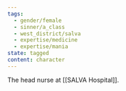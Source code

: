 ```yaml
---
tags:
  - gender/female
  - sinner/a_class
  - west_district/salva
  - expertise/medicine
  - expertise/mania
state: tagged
content: character
---
```

The head nurse at [[SALVA Hospital]].